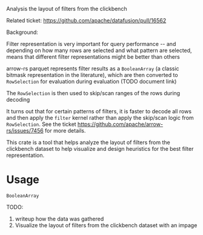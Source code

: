Analysis the layout of filters from the clickbench

Related ticket: https://github.com/apache/datafusion/pull/16562


Background:

Filter representation is very important for query performance -- and depending on how many
rows are selected and what pattern are selected, means that different filter representations 
might be better than others

arrow-rs parquet represents filter results as a `BooleanArray` (a classic bitmask representation in the literature),
which are then converted to `RowSelection` for evaluation during evaluation (TODO document link)

The `RowSelection` is then used to skip/scan ranges of the rows during decoding

It turns out that for certain patterns of filters, it is faster to decode all rows and then apply the `filter` kernel
rather than apply the skip/scan logic from `RowSelection`. See the ticket
https://github.com/apache/arrow-rs/issues/7456
 for more details.



This crate is a tool that helps analyze the layout of filters from the clickbench dataset
to help visualize and design heuristics for the best filter representation.
# Usage

`BooleanArray` 


TODO:
1. writeup how the data was gathered
1. Visualize the layout of filters from the clickbench dataset with an impage